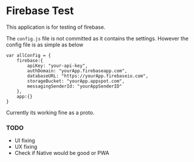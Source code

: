 Firebase Test
=============
 
 This application is for testing of firebase.

The `config.js` file is not committed as it contains the settings. However the config file is as simple as below

```
var allConfig = {
	firebase:{
		apiKey: "your-api-key",
        authDomain: "yourApp.firebaseapp.com",
        databaseURL: "https://yourApp.firebaseio.com",
        storageBucket: "yourApp.appspot.com",
        messagingSenderId: "yourAppSenderID"
	},
	app:{}
}
```

Currently its working fine as a proto.

### TODO
 - UI fixing
 - UX fixing
 - Check if Native would be good or PWA